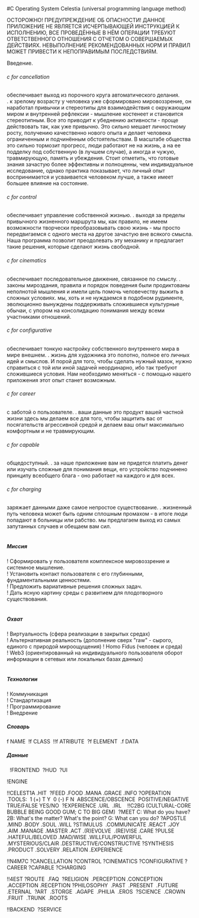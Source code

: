 #С Operating System Celestia (universal programming language method)  

ОСТОРОЖНО! ПРЕДУПРЕЖДЕНИЕ ОБ ОПАСНОСТИ! ДАННОЕ ПРИЛОЖЕНИЕ НЕ ЯВЛЯЕТСЯ ИСЧЕРПЫВАЮЩЕЙ ИНСТРУКЦИЕЙ К ИСПОЛНЕНИЮ, ВСЕ ПРОВЕДЁННЫЕ В НЁМ ОПЕРАЦИИ ТРЕБУЮТ ОТВЕТСТВЕННОГО ОТНОШЕНИЯ С ОТЧЕТОМ О СОВЕРШАЕМЫХ ДЕЙСТВИЯХ. НЕВЫПОЛНЕНИЕ РЕКОМЕНДОВАННЫХ НОРМ И ПРАВИЛ МОЖЕТ ПРИВЕСТИ К НЕПОПРАВИМЫМ ПОСЛЕДСТВИЯМ.

Введение.  
###### c for cancellation
обеспечивает выход из порочного круга автоматического делания.  
. к зрелому возрасту у человека уже сформировано мировоззрение, он наработал привычки и стереотипы для взаимодействия с окружающим миром и внутренней рефлексии - мышление костенеет и становится стереотипным. Все это приводит к убеднению активности - проще действовать так, как уже привычно. Это сильно мешает личностному росту, получению качественно нового опыта и делает человека ограниченным и подчинённым обстоятельствам. В масштабе общества это сильно тормозит прогресс, люди работают не на жизнь, а на ее подделку под собственную (в лучшем случае), а иногда и чужую, травмирующую, память и убеждения. Стоит отметить, что готовые знания зачастую более эффективны и полноценны, чем индивидуальное исследование, однако практика показывает, что личный опыт воспринимается и усваивается человеком лучше, а также имеет большее влияние на состояние.  
###### c for control  
обеспечивает управление собственной жизнью. 
. выходя за пределы привычного жизненного маршрута мы, как правило, не имеем возможности творчески преобразовывать свою жизнь - мы просто передвигаемся с одного места на другое зачастую вне всякого смысла. Наша программа позволит преодолевать эту механику и предлагает такие решения, которые сделают жизнь свободной. 
###### c for cinematics
обеспечивает последовательное движение, связанное по смыслу.
. законы мироздания, правила и порядок поведения были продиктованы неполнотой мышления и имели цель помочь человечеству выжить в сложных условиях. мы, хоть и не нуждаемся в подобном рудименте, эволюционно вынуждены поддерживать сложившиеся культурные обычаи, с упором на консолидацию понимания между всеми участниками отношений.  
###### c for configurative
обеспечивает тонкую настройку собственного внутреннего мира в мире внешнем.
. жизнь для художника это полотно, полное его личных идей и смыслов. И порой для того, чтобы сделать нужный мазок, нужно справиться с той или иной задачей неординарно, ибо так требуют сложившиеся условия. Нам необходимо меняться - с помощью нашего приложения этот опыт станет возможным.  
###### c for career
с заботой о пользователе.
. ваши данные это продукт вашей частной жизни здесь мы делаем все для того, чтобы защитить вас от посягательств агрессивной средой и делаем ваш опыт максимально комфортным и не травмирующим.  
###### c for capable
общедоступный.
. за наше приложение вам не придется платить денег или изучать сложные для понимания вещи, его устройство подчинено принципу всеобщего блага - оно работает на каждого и для всех.  
###### c for charging  
заряжает данными даже самое непростое существование.
. жизненный путь человека может быть одним сплошным промахом - в итоге люди попадают в больницы или рабство. мы предлагаем выход из самых запутанных случаев и обещаем вам сил.  
    
##### Миссия  
! Сформировать у пользователя комплексное мировоззрение и системное мышление.  
! Установить контакт пользователя с его глубинными, фундаментальными ценностями.  
! Предложить вариативные решения сложных задач.  
! Дать ясную картину среды с развитием для плодотворного существования.  
   
##### Охват  
! Виртуальность (сфера реализации в закрытых средах)  
! Альтернативная реальность (дополнение сверх "raw" - сырого, единого с природой мироощущения) 
! Homo Fidus (человек и среда)  
! Web3 (ориентированный на индивидуального пользователя оборот информации в сетевых или локальных базах данных)  
    
##### Технологии  
! Коммуникация  
! Стандартизация  
! Программирование  
! Внедрение

##### Словарь

f NAME  
!f CLASS  
!!f ATRIBUTE  
?f ELEMENT  
.f DATA  

##### Данные
  
!FRONTEND  
?HUD  
?UI

!ENGINE  

!!CELEST1A
.HIT 
?FEED
.FOOD
.MANA
.GRACE
.INFO
?OPERATION  
.TOOLS:  
1 (+) T Y  
0 (-) F N  
ABSCENCE/OBSCENCE  
POSITIVE/NEGATIVE  
TRUE/FALSE
YES/NO  
?EXPERIENCE
.URL  
.IRL  
 
!!C2BG (CULTURAL-CORE BUBBLE BEING GOOD GUM; C TO BIG GEM)  
?MEET
C: What do you have?
2B: What's the matter? What's the point?
G: What can you do? 
?APOSTLE  
.MIND
.BODY
.SOUL
.WILL
?STIMULUS  
.COMMUNICATE
.REACT
.JOY  
.AIM
.MANAGE
.MASTER
.ACT
.(R)EVOLVE  
.(RE)VISE
.CARE
?PULSE  
.HATEFUL/BELOVED
.MAD/WISE
.WILLFUL/POWERFUL  
.MYSTERIOUS/CLAIR
.DESTRUCTIVE/CONSTRUCTIVE
?SYNTHESIS  
.PRODUCT
.SOLVERY
.RELATION
.EXPERIENCE

!!N4M7C
?CANCELLATION
?CONTROL
?CINEMATICS
?CONFIGURATIVE
?CAREER
?CAPABLE
?CHARGING

!!4EST 
?ROUTE  
.FAQ  
?RELIGION  
.PERCEPTION
.CONCEPTION
.ACCEPTION
.RECEPTION
?PHILOSOPHY  
.PAST 
.PRESENT  
.FUTURE  
.ETERNAL  
?ART  
.STORGE  
.AGAPE  
.PHILIA  
.EROS  
?SCIENCE  
.CROWN  
.FRUIT  
.TRUNK  
.ROOTS  

!!BACKEND  
?SERVICE
